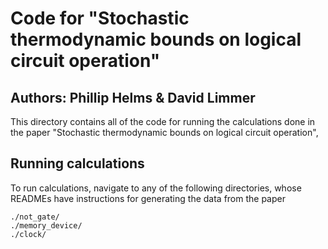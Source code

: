 # Code for "Stochastic thermodynamic bounds on logical circuit operation"
## Authors: Phillip Helms & David Limmer
This directory contains all of the code for running the calculations
done in the paper "Stochastic thermodynamic bounds on logical circuit operation", 

## Running calculations
To run calculations, navigate to any of the following directories, 
whose READMEs have instructions for generating the data from the paper
```
./not_gate/
./memory_device/
./clock/
```

